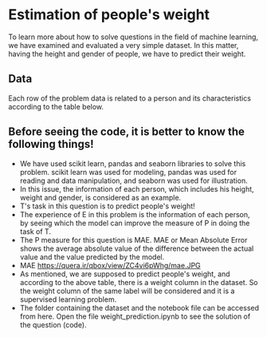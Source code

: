 # Estimation of people's weight
To learn more about how to solve questions in the field of machine learning, we have examined and evaluated a very simple dataset. In this matter, having the height and gender of people, we have to predict their weight.

## Data
Each row of the problem data is related to a person and its characteristics according to the table below.

## Before seeing the code, it is better to know the following things!
- We have used scikit learn, pandas and seaborn libraries to solve this problem. scikit learn was used for modeling, pandas was used for reading and data manipulation, and seaborn was used for illustration.
- In this issue, the information of each person, which includes his height, weight and gender, is considered as an example.
- T's task in this question is to predict people's weight!
- The experience of E in this problem is the information of each person, by seeing which the model can improve the measure of P in doing the task of T.
- The P measure for this question is MAE. MAE or Mean Absolute Error shows the average absolute value of the difference between the actual value and the value predicted by the model.
- MAE
https://quera.ir/qbox/view/ZC4vi6pWhg/mae.JPG
- As mentioned, we are supposed to predict people's weight, and according to the above table, there is a weight column in the dataset. So the weight column of the same label will be considered and it is a supervised learning problem.
- The folder containing the dataset and the notebook file can be accessed from here. Open the file weight_prediction.ipynb to see the solution of the question (code).
